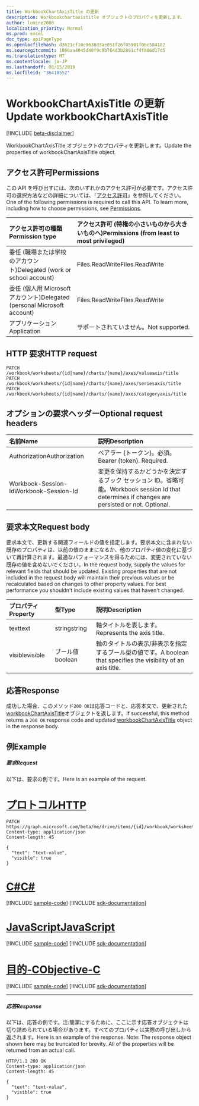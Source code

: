 ```yaml
---
title: WorkbookChartAxisTitle の更新
description: Workbookchartaxistitle オブジェクトのプロパティを更新します。
author: lumine2008
localization_priority: Normal
ms.prod: excel
doc_type: apiPageType
ms.openlocfilehash: d3621cf10c9638d3ae051f26f05901f0bc584182
ms.sourcegitcommit: 1066aa4045d48f9c9b764d3b2891cf4f806d17d5
ms.translationtype: MT
ms.contentlocale: ja-JP
ms.lasthandoff: 08/15/2019
ms.locfileid: "36418552"
---
```

# <a name="update-workbookchartaxistitle"></a><span data-ttu-id="f44d3-103">WorkbookChartAxisTitle の更新</span><span class="sxs-lookup"><span data-stu-id="f44d3-103">Update workbookChartAxisTitle</span></span>

[!INCLUDE [beta-disclaimer](../../includes/beta-disclaimer.md)]

<span data-ttu-id="f44d3-104">WorkbookChartAxisTitle オブジェクトのプロパティを更新します。</span><span class="sxs-lookup"><span data-stu-id="f44d3-104">Update the properties of workbookChartAxisTitle object.</span></span>
## <a name="permissions"></a><span data-ttu-id="f44d3-105">アクセス許可</span><span class="sxs-lookup"><span data-stu-id="f44d3-105">Permissions</span></span>
<span data-ttu-id="f44d3-p101">この API を呼び出すには、次のいずれかのアクセス許可が必要です。アクセス許可の選択方法などの詳細については、「[アクセス許可](/graph/permissions-reference)」を参照してください。</span><span class="sxs-lookup"><span data-stu-id="f44d3-p101">One of the following permissions is required to call this API. To learn more, including how to choose permissions, see [Permissions](/graph/permissions-reference).</span></span>

|<span data-ttu-id="f44d3-108">アクセス許可の種類</span><span class="sxs-lookup"><span data-stu-id="f44d3-108">Permission type</span></span>      | <span data-ttu-id="f44d3-109">アクセス許可 (特権の小さいものから大きいものへ)</span><span class="sxs-lookup"><span data-stu-id="f44d3-109">Permissions (from least to most privileged)</span></span>              |
|:--------------------|:---------------------------------------------------------|
|<span data-ttu-id="f44d3-110">委任 (職場または学校のアカウント)</span><span class="sxs-lookup"><span data-stu-id="f44d3-110">Delegated (work or school account)</span></span> | <span data-ttu-id="f44d3-111">Files.ReadWrite</span><span class="sxs-lookup"><span data-stu-id="f44d3-111">Files.ReadWrite</span></span>    |
|<span data-ttu-id="f44d3-112">委任 (個人用 Microsoft アカウント)</span><span class="sxs-lookup"><span data-stu-id="f44d3-112">Delegated (personal Microsoft account)</span></span> | <span data-ttu-id="f44d3-113">Files.ReadWrite</span><span class="sxs-lookup"><span data-stu-id="f44d3-113">Files.ReadWrite</span></span>    |
|<span data-ttu-id="f44d3-114">アプリケーション</span><span class="sxs-lookup"><span data-stu-id="f44d3-114">Application</span></span> | <span data-ttu-id="f44d3-115">サポートされていません。</span><span class="sxs-lookup"><span data-stu-id="f44d3-115">Not supported.</span></span> |

## <a name="http-request"></a><span data-ttu-id="f44d3-116">HTTP 要求</span><span class="sxs-lookup"><span data-stu-id="f44d3-116">HTTP request</span></span>
<!-- { "blockType": "ignored" } -->
```http
PATCH /workbook/worksheets/{id|name}/charts/{name}/axes/valueaxis/title
PATCH /workbook/worksheets/{id|name}/charts/{name}/axes/seriesaxis/title
PATCH /workbook/worksheets/{id|name}/charts/{name}/axes/categoryaxis/title
```
## <a name="optional-request-headers"></a><span data-ttu-id="f44d3-117">オプションの要求ヘッダー</span><span class="sxs-lookup"><span data-stu-id="f44d3-117">Optional request headers</span></span>
| <span data-ttu-id="f44d3-118">名前</span><span class="sxs-lookup"><span data-stu-id="f44d3-118">Name</span></span>       | <span data-ttu-id="f44d3-119">説明</span><span class="sxs-lookup"><span data-stu-id="f44d3-119">Description</span></span>|
|:-----------|:-----------|
| <span data-ttu-id="f44d3-120">Authorization</span><span class="sxs-lookup"><span data-stu-id="f44d3-120">Authorization</span></span>  | <span data-ttu-id="f44d3-p102">ベアラー {トークン}。必須。</span><span class="sxs-lookup"><span data-stu-id="f44d3-p102">Bearer {token}. Required.</span></span> |
| <span data-ttu-id="f44d3-123">Workbook-Session-Id</span><span class="sxs-lookup"><span data-stu-id="f44d3-123">Workbook-Session-Id</span></span>  | <span data-ttu-id="f44d3-p103">変更を保持するかどうかを決定するブック セッション ID。省略可能。</span><span class="sxs-lookup"><span data-stu-id="f44d3-p103">Workbook session Id that determines if changes are persisted or not. Optional.</span></span>|

## <a name="request-body"></a><span data-ttu-id="f44d3-126">要求本文</span><span class="sxs-lookup"><span data-stu-id="f44d3-126">Request body</span></span>
<span data-ttu-id="f44d3-p104">要求本文で、更新する関連フィールドの値を指定します。要求本文に含まれない既存のプロパティは、以前の値のままになるか、他のプロパティ値の変化に基づいて再計算されます。最適なパフォーマンスを得るためには、変更されていない既存の値を含めないでください。</span><span class="sxs-lookup"><span data-stu-id="f44d3-p104">In the request body, supply the values for relevant fields that should be updated. Existing properties that are not included in the request body will maintain their previous values or be recalculated based on changes to other property values. For best performance you shouldn't include existing values that haven't changed.</span></span>

| <span data-ttu-id="f44d3-130">プロパティ</span><span class="sxs-lookup"><span data-stu-id="f44d3-130">Property</span></span>     | <span data-ttu-id="f44d3-131">型</span><span class="sxs-lookup"><span data-stu-id="f44d3-131">Type</span></span>   |<span data-ttu-id="f44d3-132">説明</span><span class="sxs-lookup"><span data-stu-id="f44d3-132">Description</span></span>|
|:---------------|:--------|:----------|
|<span data-ttu-id="f44d3-133">text</span><span class="sxs-lookup"><span data-stu-id="f44d3-133">text</span></span>|<span data-ttu-id="f44d3-134">string</span><span class="sxs-lookup"><span data-stu-id="f44d3-134">string</span></span>|<span data-ttu-id="f44d3-135">軸タイトルを表します。</span><span class="sxs-lookup"><span data-stu-id="f44d3-135">Represents the axis title.</span></span>|
|<span data-ttu-id="f44d3-136">visible</span><span class="sxs-lookup"><span data-stu-id="f44d3-136">visible</span></span>|<span data-ttu-id="f44d3-137">ブール値</span><span class="sxs-lookup"><span data-stu-id="f44d3-137">boolean</span></span>|<span data-ttu-id="f44d3-138">軸のタイトルの表示/非表示を指定するブール型の値です。</span><span class="sxs-lookup"><span data-stu-id="f44d3-138">A boolean that specifies the visibility of an axis title.</span></span>|

## <a name="response"></a><span data-ttu-id="f44d3-139">応答</span><span class="sxs-lookup"><span data-stu-id="f44d3-139">Response</span></span>

<span data-ttu-id="f44d3-140">成功した場合、このメソッド`200 OK`は応答コードと、応答本文で、更新された[workbookChartAxisTitle](../resources/workbookchartaxistitle.md)オブジェクトを返します。</span><span class="sxs-lookup"><span data-stu-id="f44d3-140">If successful, this method returns a `200 OK` response code and updated [workbookChartAxisTitle](../resources/workbookchartaxistitle.md) object in the response body.</span></span>
## <a name="example"></a><span data-ttu-id="f44d3-141">例</span><span class="sxs-lookup"><span data-stu-id="f44d3-141">Example</span></span>
##### <a name="request"></a><span data-ttu-id="f44d3-142">要求</span><span class="sxs-lookup"><span data-stu-id="f44d3-142">Request</span></span>
<span data-ttu-id="f44d3-143">以下は、要求の例です。</span><span class="sxs-lookup"><span data-stu-id="f44d3-143">Here is an example of the request.</span></span>

# <a name="httptabhttp"></a>[<span data-ttu-id="f44d3-144">プロトコル</span><span class="sxs-lookup"><span data-stu-id="f44d3-144">HTTP</span></span>](#tab/http)
<!-- {
  "blockType": "request",
  "name": "update_chartaxistitle"
}-->
```http
PATCH https://graph.microsoft.com/beta/me/drive/items/{id}/workbook/worksheets/{id|name}/charts/{name}/axes/valueaxis/title
Content-type: application/json
Content-length: 45

{
  "text": "text-value",
  "visible": true
}
```
# <a name="ctabcsharp"></a>[<span data-ttu-id="f44d3-145">C#</span><span class="sxs-lookup"><span data-stu-id="f44d3-145">C#</span></span>](#tab/csharp)
[!INCLUDE [sample-code](../includes/snippets/csharp/update-chartaxistitle-csharp-snippets.md)]
[!INCLUDE [sdk-documentation](../includes/snippets/snippets-sdk-documentation-link.md)]

# <a name="javascripttabjavascript"></a>[<span data-ttu-id="f44d3-146">JavaScript</span><span class="sxs-lookup"><span data-stu-id="f44d3-146">JavaScript</span></span>](#tab/javascript)
[!INCLUDE [sample-code](../includes/snippets/javascript/update-chartaxistitle-javascript-snippets.md)]
[!INCLUDE [sdk-documentation](../includes/snippets/snippets-sdk-documentation-link.md)]

# <a name="objective-ctabobjc"></a>[<span data-ttu-id="f44d3-147">目的-C</span><span class="sxs-lookup"><span data-stu-id="f44d3-147">Objective-C</span></span>](#tab/objc)
[!INCLUDE [sample-code](../includes/snippets/objc/update-chartaxistitle-objc-snippets.md)]
[!INCLUDE [sdk-documentation](../includes/snippets/snippets-sdk-documentation-link.md)]

---

##### <a name="response"></a><span data-ttu-id="f44d3-148">応答</span><span class="sxs-lookup"><span data-stu-id="f44d3-148">Response</span></span>
<span data-ttu-id="f44d3-p105">以下は、応答の例です。注:簡潔にするために、ここに示す応答オブジェクトは切り詰められている場合があります。すべてのプロパティは実際の呼び出しから返されます。</span><span class="sxs-lookup"><span data-stu-id="f44d3-p105">Here is an example of the response. Note: The response object shown here may be truncated for brevity. All of the properties will be returned from an actual call.</span></span>
<!-- {
  "blockType": "response",
  "truncated": true,
  "@odata.type": "microsoft.graph.workbookChartAxisTitle"
} -->
```http
HTTP/1.1 200 OK
Content-type: application/json
Content-length: 45

{
  "text": "text-value",
  "visible": true
}
```

<!-- uuid: 8fcb5dbc-d5aa-4681-8e31-b001d5168d79
2015-10-25 14:57:30 UTC -->
<!--
{
  "type": "#page.annotation",
  "description": "Update chartaxistitle",
  "keywords": "",
  "section": "documentation",
  "tocPath": "",
  "suppressions": [
  ]
}
-->
